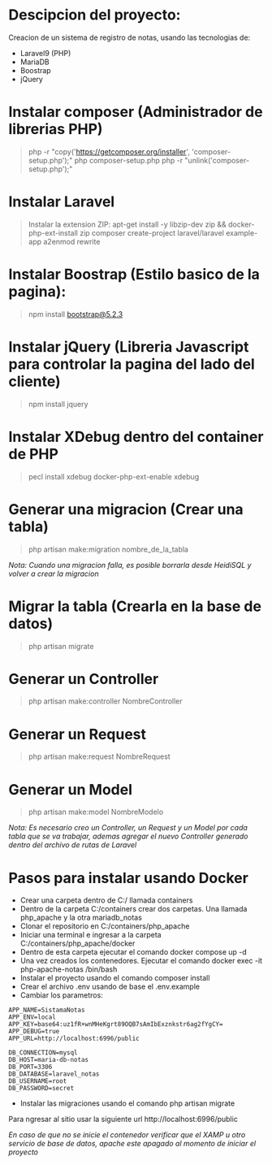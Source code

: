 # Descipcion del proyecto:

Creacion de un sistema de registro de notas, usando las tecnologias de:
* Laravel9 (PHP)
* MariaDB
* Boostrap
* jQuery

# Instalar composer (Administrador de librerias PHP)

> php -r "copy('https://getcomposer.org/installer', 'composer-setup.php');"
> php composer-setup.php
> php -r "unlink('composer-setup.php');"

# Instalar Laravel
> Instalar la extension ZIP: apt-get install -y libzip-dev zip && docker-php-ext-install zip
> composer create-project laravel/laravel example-app
> a2enmod rewrite
 
# Instalar Boostrap (Estilo basico de la pagina): 

> npm install bootstrap@5.2.3

# Instalar jQuery (Libreria Javascript para controlar la pagina del lado del cliente)

> npm install jquery


# Instalar XDebug dentro del container de PHP

> pecl install xdebug
> docker-php-ext-enable xdebug

# Generar una migracion (Crear una tabla)

> php artisan make:migration nombre_de_la_tabla

_Nota: Cuando una migracion falla, es posible borrarla desde HeidiSQL y volver a crear la migracion_ 

# Migrar la tabla (Crearla en la base de datos)
> php artisan migrate

# Generar un Controller
> php artisan make:controller NombreController

# Generar un Request
> php artisan make:request NombreRequest

# Generar un Model
> php artisan make:model NombreModelo

_Nota: Es necesario creo un Controller, un Request y un Model por cada tabla que se va trabajar, ademas agregar el nuevo Controller generado dentro del archivo de rutas de Laravel_

# Pasos para instalar usando Docker

- Crear una carpeta dentro de C:/ llamada containers
- Dentro de la carpeta C:/containers crear dos carpetas. Una llamada php_apache y la otra mariadb_notas
- Clonar el repositorio en C:/containers/php_apache
- Iniciar una terminal e ingresar a la carpeta C:/containers/php_apache/docker
- Dentro de esta carpeta ejecutar el comando docker compose up -d
- Una vez creados los contenedores. Ejecutar el comando docker exec -it php-apache-notas /bin/bash
- Instalar el proyecto usando el comando composer install
- Crear el archivo .env usando de base el .env.example
- Cambiar los parametros: 


```
APP_NAME=SistamaNotas
APP_ENV=local
APP_KEY=base64:uz1fR+wnMHeKgrt89OQB7sAmIbExznkstr6ag2fYgCY=
APP_DEBUG=true
APP_URL=http://localhost:6996/public

DB_CONNECTION=mysql
DB_HOST=maria-db-notas
DB_PORT=3306
DB_DATABASE=laravel_notas
DB_USERNAME=root
DB_PASSWORD=secret

```

- Instalar las migraciones usando el comando php artisan migrate

Para ngresar al sitio usar la siguiente url http://localhost:6996/public

_En caso de que no se inicie el contenedor verificar que el XAMP u otro servicio de base de datos, apache este apagado al momento de iniciar el proyecto_